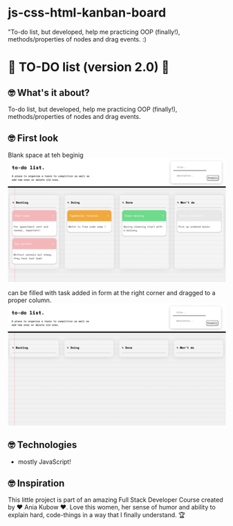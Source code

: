 # js-css-html-kanban-board
"To-do list, but developed, help me practicing OOP (finally!), methods/properties of nodes and drag events. :)

# 🎫 TO-DO list (version 2.0) 🎫

## 🤓 What's it about?

To-do list, but developed, help me practicing OOP (finally!), methods/properties of nodes and drag events.

## 🤓 First look 
Blank space at teh beginig 
![first page](./img/screen_2.png)

can be filled with task added in form at the right corner and dragged to a proper column.
![secondt page](./img/screen_1.png)

## 🤓 Technologies

+ mostly JavaScript!

## 🤓 Inspiration
This little project is part of an amazing Full Stack Developer Course created by  ♥ Ania Kubow ♥. Love this women, her sense of humor and ability to explain hard, code-things in a way that I finally understand. 🏆
